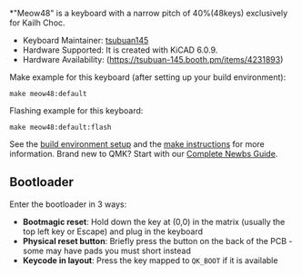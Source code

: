 *"Meow48" is a keyboard with a narrow pitch of 40%(48keys) exclusively for Kailh Choc.

* Keyboard Maintainer: [tsubuan145](https://github.com/tsubuan145)
* Hardware Supported: It is created with KiCAD 6.0.9.
* Hardware Availability: (https://tsubuan-145.booth.pm/items/4231893)

Make example for this keyboard (after setting up your build environment):

    make meow48:default
    
Flashing example for this keyboard:

    make meow48:default:flash
    
See the [build environment setup](https://docs.qmk.fm/#/getting_started_build_tools) and the [make instructions](https://docs.qmk.fm/#/getting_started_make_guide) for more information. Brand new to QMK? Start with our [Complete Newbs Guide](https://docs.qmk.fm/#/newbs).

## Bootloader

Enter the bootloader in 3 ways:

* **Bootmagic reset**: Hold down the key at (0,0) in the matrix (usually the top left key or Escape) and plug in the keyboard
* **Physical reset button**: Briefly press the button on the back of the PCB - some may have pads you must short instead
* **Keycode in layout**: Press the key mapped to `QK_BOOT` if it is available
